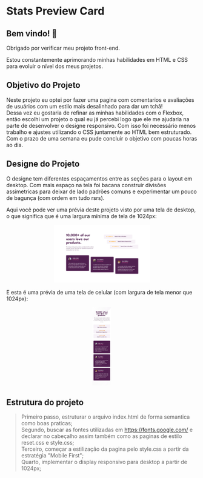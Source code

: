 # Stats Preview Card

## Bem vindo! 👋

Obrigado por verificar meu projeto front-end.

Estou constantemente aprimorando minhas habilidades em HTML e CSS para evoluir o nível dos meus projetos.

## Objetivo do Projeto

Neste projeto eu optei por fazer uma pagina com comentarios e avaliações de usuários com um estilo mais desalinhado para dar um tchã!<br>
Dessa vez eu gostaria de refinar as minhas habilidades com o Flexbox, então escolhi um projeto o qual eu já percebi logo que ele me ajudaria na parte de desenvolver o designe responsivo. Com isso foi necessário menos trabalho e ajustes utilizando o CSS juntamente ao HTML bem estruturado.<br>
Com o prazo de uma semana eu pude concluir o objetivo com poucas horas ao dia.

## Designe do Projeto

O designe tem diferentes espaçamentos entre as seções para o layout em desktop. Com mais espaço na tela foi bacana construir divisões assimetricas para deixar de lado padrões comuns e experimentar um pouco de bagunça (com ordem em tudo rsrs).

Aqui você pode ver uma prévia deste projeto visto por uma tela de desktop, o que significa que é uma largura mínima de tela de 1024px:

<div align="center">
  <img width=50% src="./assets/images/desktop-design.png" alt="Visualização Desktop">
</div>

E esta é uma prévia de uma tela de celular (com largura de tela menor que 1024px):

<div align="center">
  <img width=10% src="./assets/images/mobile-design.jpg" alt="Visualização Mobile">
</div>

## Estrutura do projeto

>Primeiro passo, estruturar o arquivo index.html de forma semantica como boas praticas;<br>
>Segundo, buscar as fontes utilizadas em https://fonts.google.com/ e declarar no cabeçalho assim também como as paginas de estilo reset.css e style.css;<br>
>Terceiro, começar a estilização da pagina pelo style.css a partir da estratégia "Mobile First";<br>
>Quarto, implementar o display responsivo para desktop a partir de 1024px;<br>
